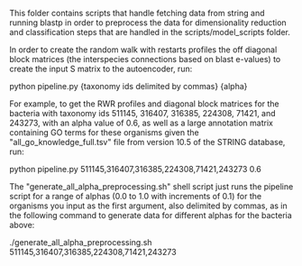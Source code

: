 This folder contains scripts that handle fetching data from string and running blastp in order to preprocess the data for dimensionality reduction and classification steps that are handled in the scripts/model_scripts folder.

In order to create the random walk with restarts profiles the off diagonal block matrices (the interspecies connections based on blast e-values) to create the input S matrix to the autoencoder, run:

python pipeline.py {taxonomy ids delimited by commas} {alpha}

For example, to get the RWR profiles and diagonal block matrices for the bacteria with taxonomy ids 511145, 316407, 316385, 224308, 71421, and 243273, with an alpha value of 0.6, as well as a large annotation matrix containing GO terms for these organisms given the "all_go_knowledge_full.tsv" file from version 10.5 of the STRING database, run:

python pipeline.py 511145,316407,316385,224308,71421,243273 0.6

The "generate_all_alpha_preprocessing.sh" shell script just runs the pipeline script for a range of alphas (0.0 to 1.0 with increments of 0.1) for the organisms you input as the first argument, also delimited by commas, as in the following command to generate data for different alphas for the bacteria above:

./generate_all_alpha_preprocessing.sh 511145,316407,316385,224308,71421,243273
